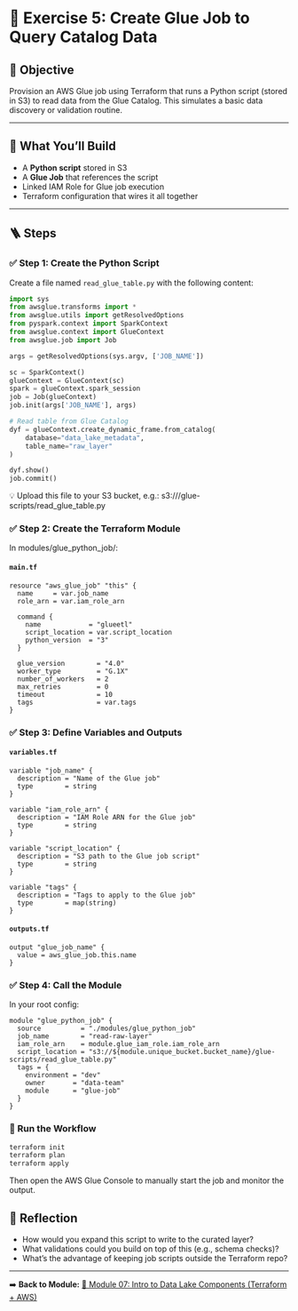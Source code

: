 # 🧪 Exercise 5: Create Glue Job to Query Catalog Data

## 🎯 Objective

Provision an AWS Glue job using Terraform that runs a Python script (stored in S3) to read data from the Glue Catalog. This simulates a basic data discovery or validation routine.

---

## 🧱 What You’ll Build

- A **Python script** stored in S3
- A **Glue Job** that references the script
- Linked IAM Role for Glue job execution
- Terraform configuration that wires it all together

---

## 🪜 Steps

### ✅ Step 1: Create the Python Script

Create a file named `read_glue_table.py` with the following content:

```python
import sys
from awsglue.transforms import *
from awsglue.utils import getResolvedOptions
from pyspark.context import SparkContext
from awsglue.context import GlueContext
from awsglue.job import Job

args = getResolvedOptions(sys.argv, ['JOB_NAME'])

sc = SparkContext()
glueContext = GlueContext(sc)
spark = glueContext.spark_session
job = Job(glueContext)
job.init(args['JOB_NAME'], args)

# Read table from Glue Catalog
dyf = glueContext.create_dynamic_frame.from_catalog(
    database="data_lake_metadata",
    table_name="raw_layer"
)

dyf.show()
job.commit()
```

💡 Upload this file to your S3 bucket, e.g.:
s3://<your-bucket-name>/glue-scripts/read_glue_table.py

### ✅ Step 2: Create the Terraform Module 

In modules/glue_python_job/:

#### `main.tf`

```hcl
resource "aws_glue_job" "this" {
  name     = var.job_name
  role_arn = var.iam_role_arn

  command {
    name            = "glueetl"
    script_location = var.script_location
    python_version  = "3"
  }

  glue_version        = "4.0"
  worker_type         = "G.1X"
  number_of_workers   = 2
  max_retries         = 0
  timeout             = 10
  tags                = var.tags
}
```

### ✅ Step 3: Define Variables and Outputs

#### `variables.tf`

```hcl
variable "job_name" {
  description = "Name of the Glue job"
  type        = string
}

variable "iam_role_arn" {
  description = "IAM Role ARN for the Glue job"
  type        = string
}

variable "script_location" {
  description = "S3 path to the Glue job script"
  type        = string
}

variable "tags" {
  description = "Tags to apply to the Glue job"
  type        = map(string)
}
```

#### `outputs.tf`

```hcl
output "glue_job_name" {
  value = aws_glue_job.this.name
}
```

### ✅ Step 4: Call the Module

In your root config:

```hcl
module "glue_python_job" {
  source          = "./modules/glue_python_job"
  job_name        = "read-raw-layer"
  iam_role_arn    = module.glue_iam_role.iam_role_arn
  script_location = "s3://${module.unique_bucket.bucket_name}/glue-scripts/read_glue_table.py"
  tags = {
    environment = "dev"
    owner       = "data-team"
    module      = "glue-job"
  }
}
```

### 🔁 Run the Workflow

```bash
terraform init
terraform plan
terraform apply
```

Then open the AWS Glue Console to manually start the job and monitor the output.

## 🧠 Reflection
- How would you expand this script to write to the curated layer?
- What validations could you build on top of this (e.g., schema checks)?
- What’s the advantage of keeping job scripts outside the Terraform repo?

---

➡️ **Back to Module:** [🧪 Module 07: Intro to Data Lake Components (Terraform + AWS)](../README.md)